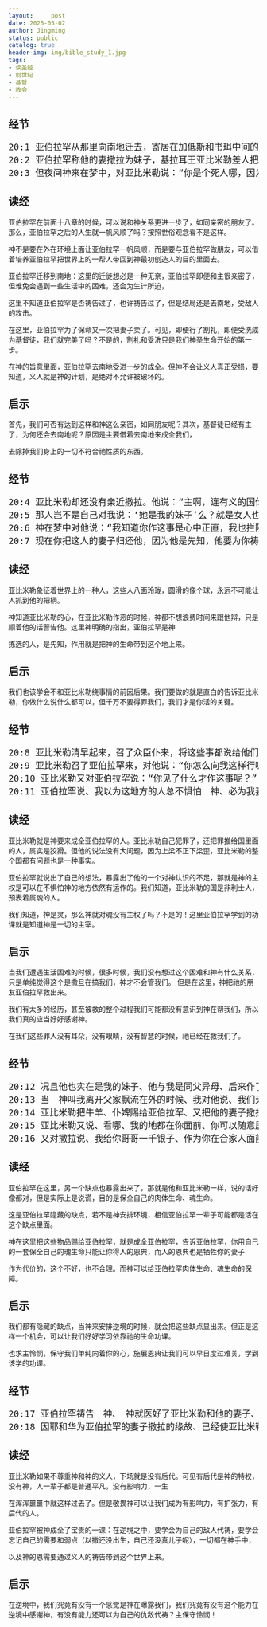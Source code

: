 ```yaml
---
layout:     post
date: 2025-05-02
author: Jingming
status: public
catalog: true
header-img: img/bible_study_1.jpg
tags:
- 读圣经
- 创世纪
- 基督
- 教会
---
```


## 经节

<pre style="font-size: 18px;">
20:1 亚伯拉罕从那里向南地迁去，寄居在加低斯和书珥中间的基拉耳。
20:2 亚伯拉罕称他的妻撒拉为妹子，基拉耳王亚比米勒差人把撒拉取了去。
20:3 但夜间神来在梦中，对亚比米勒说：“你是个死人哪，因为你取了那女人来；她原是别人的妻子。”
</pre>

## 读经

亚伯拉罕在前面十八章的时候，可以说和神关系更进一步了，如同亲密的朋友了。 那么，亚伯拉罕之后的人生就一帆风顺了吗？按照世俗观念看不是这样。

神不是要在外在环境上面让亚伯拉罕一帆风顺，而是要与亚伯拉罕做朋友，可以借着培养亚伯拉罕把世界上的一帮人带回到神最初创造人的目的里面去。

亚伯拉罕迁移到南地：这里的迁徙想必是一种无奈，亚伯拉罕即便和主很亲密了，但难免会遇到一些生活中的困难，还会为生计所迫，

这里不知道亚伯拉罕是否祷告过了，也许祷告过了，但是结局还是去南地，受敌人的攻击。

在这里，亚伯拉罕为了保命又一次把妻子卖了。可见，即便行了割礼，即便受洗成为基督徒，我们就完美了吗？不是的，割礼和受洗只是我们神圣生命开始的第一步。

在神的旨意里面，亚伯拉罕去南地受进一步的成全。但神不会让义人真正受损，要知道，义人就是神的计划，是绝对不允许被破坏的。

## 启示

首先，我们可否有达到这样和神这么亲密，如同朋友呢？其次，基督徒已经有主了，为何还会去南地呢？原因是主要借着去南地来成全我们，

去除掉我们身上的一切不符合祂性质的东西。

## 经节

<pre style="font-size: 18px;">
20:4 亚比米勒却还没有亲近撒拉。他说：“主啊，连有义的国你也要毁灭么？
20:5 那人岂不是自己对我说：‘她是我的妹子’么？就是女人也自己说：‘他是我的哥哥。’我作这事，是心正手洁的。”
20:6 神在梦中对他说：“我知道你作这事是心中正直，我也拦阻了你，免得你得罪我，所以我不容你沾着她。
20:7 现在你把这人的妻子归还他，因为他是先知，他要为你祷告，使你存活。你若不归还她，你当知道，你和你所有的人都必要死。”
</pre>

## 读经

亚比米勒象征着世界上的一种人，这些人八面玲珑，圆滑的像个球，永远不可能让人抓到他的把柄。

神知道亚比米勒的心，在亚比米勒作恶的时候，神都不想浪费时间来跟他辩，只是顺着他的话警告他。这里神明确的指出，亚伯拉罕是神

拣选的人，是先知，作用就是把神的生命带到这个地上来。

## 启示

我们也该学会不和亚比米勒绕事情的前因后果。我们要做的就是直白的告诉亚比米勒，你做什么说什么都可以，但千万不要得罪我们，我们才是你活的关键。

## 经节

<pre style="font-size: 18px;">
20:8 亚比米勒清早起来，召了众臣仆来，将这些事都说给他们听，他们都甚惧怕。
20:9 亚比米勒召了亚伯拉罕来，对他说：“你怎么向我这样行呢？我在什么事上得罪了你？你竟使我和我国里的人陷在大罪里。你向我行了不当行的事。”
20:10 亚比米勒又对亚伯拉罕说：“你见了什么才作这事呢？”
20:11 亚伯拉罕说、我以为这地方的人总不惧怕　神、必为我妻子的缘故杀我。
</pre>

## 读经

亚比米勒就是神要来成全亚伯拉罕的人。亚比米勒自己犯罪了，还把罪推给国里面的人，属实是狡猾。但他的说法没有大问题，因为上梁不正下梁歪，亚比米勒的整个国都有问题也是一种事实。

亚伯拉罕就说出了自己的想法，暴露出了他的一个对神认识的不足，那就是神的主权是可以在不惧怕神的地方依然有运作的。我们知道，亚比米勒的国是非利士人，预表着属魂的人。

我们知道，神是灵，那么神就对魂没有主权了吗？不是的！这里亚伯拉罕学到的功课就是知道神是一切的主宰。

## 启示

当我们遭遇生活困难的时候，很多时候，我们没有想过这个困难和神有什么关系，只是单纯觉得这个是撒旦在搞我们，神才不会管我们。 但是在这里，神把祂的朋友亚伯拉罕救出来。

我们有太多的经历，甚至被救的整个过程我们可能都没有意识到神在帮我们，所以我们真的应当好好感谢神。

在我们这些罪人没有耳朵，没有眼睛，没有智慧的时候，祂已经在救我们了。

## 经节

<pre style="font-size: 18px;">
20:12 况且他也实在是我的妹子、他与我是同父异母、后来作了我的妻子。
20:13 当　神叫我离开父家飘流在外的时候、我对他说、我们无论走到甚么地方、你可以对人说、他是我的哥哥．这就是你待我的恩典了。
20:14 亚比米勒把牛羊、仆婢赐给亚伯拉罕、又把他的妻子撒拉归还他。
20:15 亚比米勒又说、看哪、我的地都在你面前、你可以随意居住。
20:16 又对撒拉说、我给你哥哥一千银子、作为你在合家人面前遮羞的、〔羞原文作眼〕你就在众人面前没有不是了。
</pre>

## 读经

亚伯拉罕在这里，另一个缺点也暴露出来了，那就是他和亚比米勒一样，说的话好像都对，但是实际上是说谎，目的是保全自己的肉体生命、魂生命。

这是亚伯拉罕隐藏的缺点，若不是神安排环境，相信亚伯拉罕一辈子可能都是活在这个缺点里面。

神在这里把这些物品赐给亚伯拉罕，就是成全亚伯拉罕，告诉亚伯拉罕，你用自己的一套保全自己的魂生命只能让你得人的恩典，而人的恩典也是牺牲你的妻子

作为代价的，这个不好，也不合理。而神可以给亚伯拉罕肉体生命、魂生命的保障。

## 启示

我们都有隐藏的缺点，当神来安排逆境的时候，就会把这些缺点显出来。但正是这样一个机会，可以让我们好好学习依靠祂的生命功课。

也求主怜悯，保守我们单纯向着你的心，施展恩典让我们可以早日度过难关，学到该学的功课。

## 经节

<pre style="font-size: 18px;">
20:17 亚伯拉罕祷告　神、　神就医好了亚比米勒和他的妻子、并他的众女仆、他们便能生育。
20:18 因耶和华为亚伯拉罕的妻子撒拉的缘故、已经使亚比米勒家中的妇人、不能生育。
</pre>

## 读经

亚比米勒如果不尊重神和神的义人，下场就是没有后代。可见有后代是神的特权，没有神，人一辈子都是普通平凡，没有影响力，一生

在浑浑噩噩中就这样过去了。但是敬畏神可以让我们成为有影响力，有扩张力，有后代的人。

亚伯拉罕被神成全了宝贵的一课：在逆境之中，要学会为自己的敌人代祷，要学会忘记自己的需要和弱点（以撒还没出生，自己还没真儿子呢），一切都在神手中，

以及神的恩需要通过义人的祷告带到这个世界上来。

## 启示

在逆境中，我们究竟有没有一个感觉是神在曝露我们，我们究竟有没有这个能力在逆境中感谢神，有没有能力还可以为自己的仇敌代祷？主保守怜悯！